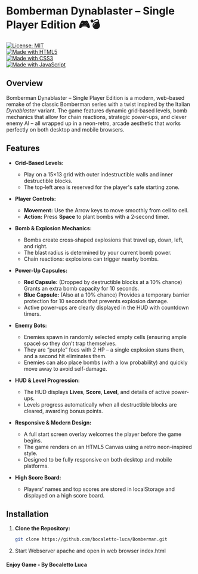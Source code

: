 # Bomberman Dynablaster – Single Player Edition 🎮💣

[![License: MIT](https://img.shields.io/badge/License-MIT-yellow.svg)](LICENSE)  
[![Made with HTML5](https://img.shields.io/badge/Made%20with-HTML5-E34F26?logo=html5)](https://www.w3.org/html/)  
[![Made with CSS3](https://img.shields.io/badge/Made%20with-CSS3-1572B6?logo=css3)](https://www.w3.org/Style/CSS/)  
[![Made with JavaScript](https://img.shields.io/badge/Made%20with-JavaScript-F7DF1E?logo=javascript)](https://developer.mozilla.org/docs/Web/JavaScript)  

## Overview

Bomberman Dynablaster – Single Player Edition is a modern, web-based remake of the classic Bomberman series with a twist inspired by the Italian *Dynablaster* variant. The game features dynamic grid‑based levels, bomb mechanics that allow for chain reactions, strategic power‑ups, and clever enemy AI – all wrapped up in a neon-retro, arcade aesthetic that works perfectly on both desktop and mobile browsers.

## Features

- **Grid-Based Levels:**  
  - Play on a 15×13 grid with outer indestructible walls and inner destructible blocks.
  - The top‑left area is reserved for the player's safe starting zone.
  
- **Player Controls:**  
  - **Movement:** Use the Arrow keys to move smoothly from cell to cell.
  - **Action:** Press **Space** to plant bombs with a 2‑second timer.
  
- **Bomb & Explosion Mechanics:**  
  - Bombs create cross‑shaped explosions that travel up, down, left, and right.
  - The blast radius is determined by your current bomb power.
  - Chain reactions: explosions can trigger nearby bombs.
  
- **Power-Up Capsules:**  
  - **Red Capsule:** (Dropped by destructible blocks at a 10% chance) Grants an extra bomb capacity for 10 seconds.
  - **Blue Capsule:** (Also at a 10% chance) Provides a temporary barrier protection for 10 seconds that prevents explosion damage.
  - Active power-ups are clearly displayed in the HUD with countdown timers.
  
- **Enemy Bots:**  
  - Enemies spawn in randomly selected empty cells (ensuring ample space) so they don’t trap themselves.
  - They are “purple” foes with 2 HP – a single explosion stuns them, and a second hit eliminates them.
  - Enemies can also place bombs (with a low probability) and quickly move away to avoid self-damage.
  
- **HUD & Level Progression:**  
  - The HUD displays **Lives**, **Score**, **Level**, and details of active power-ups.
  - Levels progress automatically when all destructible blocks are cleared, awarding bonus points.
  
- **Responsive & Modern Design:**  
  - A full start screen overlay welcomes the player before the game begins.
  - The game renders on an HTML5 Canvas using a retro neon-inspired style.
  - Designed to be fully responsive on both desktop and mobile platforms.
  
- **High Score Board:**  
  - Players’ names and top scores are stored in localStorage and displayed on a high score board.

## Installation

1. **Clone the Repository:**  
   ```bash
   git clone https://github.com/bocaletto-luca/Bomberman.git
2. Start Webserver apache and open in web browser index.html

#### Enjoy Game - By Bocaletto Luca
